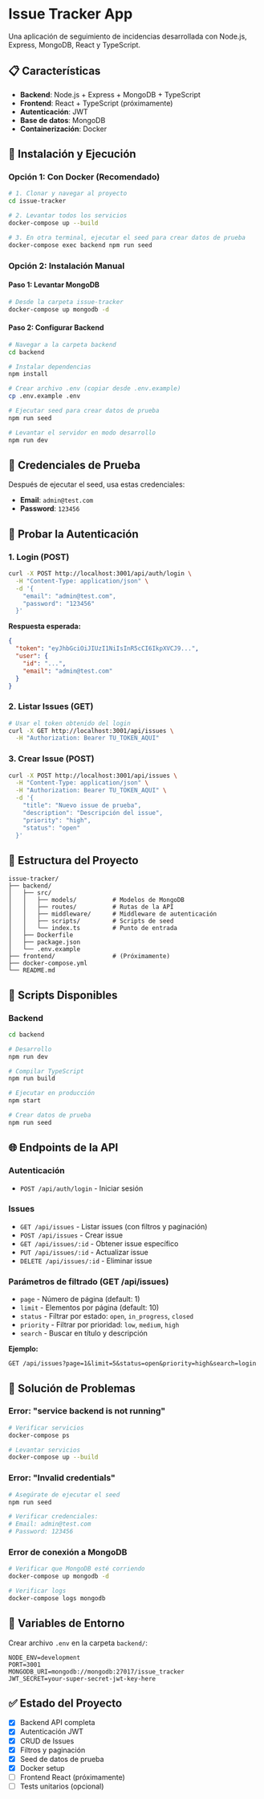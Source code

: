 # Issue Tracker App

Una aplicación de seguimiento de incidencias desarrollada con Node.js, Express, MongoDB, React y TypeScript.

## 📋 Características

- **Backend**: Node.js + Express + MongoDB + TypeScript
- **Frontend**: React + TypeScript (próximamente)
- **Autenticación**: JWT
- **Base de datos**: MongoDB
- **Containerización**: Docker

## 🚀 Instalación y Ejecución

### Opción 1: Con Docker (Recomendado)

```bash
# 1. Clonar y navegar al proyecto
cd issue-tracker

# 2. Levantar todos los servicios
docker-compose up --build

# 3. En otra terminal, ejecutar el seed para crear datos de prueba
docker-compose exec backend npm run seed
```

### Opción 2: Instalación Manual

#### Paso 1: Levantar MongoDB
```bash
# Desde la carpeta issue-tracker
docker-compose up mongodb -d
```

#### Paso 2: Configurar Backend
```bash
# Navegar a la carpeta backend
cd backend

# Instalar dependencias
npm install

# Crear archivo .env (copiar desde .env.example)
cp .env.example .env

# Ejecutar seed para crear datos de prueba
npm run seed

# Levantar el servidor en modo desarrollo
npm run dev
```

## 🔑 Credenciales de Prueba

Después de ejecutar el seed, usa estas credenciales:

- **Email**: `admin@test.com`
- **Password**: `123456`

## 🧪 Probar la Autenticación

### 1. Login (POST)
```bash
curl -X POST http://localhost:3001/api/auth/login \
  -H "Content-Type: application/json" \
  -d '{
    "email": "admin@test.com",
    "password": "123456"
  }'
```

**Respuesta esperada:**
```json
{
  "token": "eyJhbGciOiJIUzI1NiIsInR5cCI6IkpXVCJ9...",
  "user": {
    "id": "...",
    "email": "admin@test.com"
  }
}
```

### 2. Listar Issues (GET)
```bash
# Usar el token obtenido del login
curl -X GET http://localhost:3001/api/issues \
  -H "Authorization: Bearer TU_TOKEN_AQUI"
```

### 3. Crear Issue (POST)
```bash
curl -X POST http://localhost:3001/api/issues \
  -H "Content-Type: application/json" \
  -H "Authorization: Bearer TU_TOKEN_AQUI" \
  -d '{
    "title": "Nuevo issue de prueba",
    "description": "Descripción del issue",
    "priority": "high",
    "status": "open"
  }'
```

## 📁 Estructura del Proyecto

```
issue-tracker/
├── backend/
│   ├── src/
│   │   ├── models/          # Modelos de MongoDB
│   │   ├── routes/          # Rutas de la API
│   │   ├── middleware/      # Middleware de autenticación
│   │   ├── scripts/         # Scripts de seed
│   │   └── index.ts         # Punto de entrada
│   ├── Dockerfile
│   ├── package.json
│   └── .env.example
├── frontend/                # (Próximamente)
├── docker-compose.yml
└── README.md
```

## 🔧 Scripts Disponibles

### Backend
```bash
cd backend

# Desarrollo
npm run dev

# Compilar TypeScript
npm run build

# Ejecutar en producción
npm start

# Crear datos de prueba
npm run seed
```

## 🌐 Endpoints de la API

### Autenticación
- `POST /api/auth/login` - Iniciar sesión

### Issues
- `GET /api/issues` - Listar issues (con filtros y paginación)
- `POST /api/issues` - Crear issue
- `GET /api/issues/:id` - Obtener issue específico
- `PUT /api/issues/:id` - Actualizar issue
- `DELETE /api/issues/:id` - Eliminar issue

### Parámetros de filtrado (GET /api/issues)
- `page` - Número de página (default: 1)
- `limit` - Elementos por página (default: 10)
- `status` - Filtrar por estado: `open`, `in_progress`, `closed`
- `priority` - Filtrar por prioridad: `low`, `medium`, `high`
- `search` - Buscar en título y descripción

**Ejemplo:**
```
GET /api/issues?page=1&limit=5&status=open&priority=high&search=login
```

## 🐛 Solución de Problemas

### Error: "service backend is not running"
```bash
# Verificar servicios
docker-compose ps

# Levantar servicios
docker-compose up --build
```

### Error: "Invalid credentials"
```bash
# Asegúrate de ejecutar el seed
npm run seed

# Verificar credenciales:
# Email: admin@test.com
# Password: 123456
```

### Error de conexión a MongoDB
```bash
# Verificar que MongoDB esté corriendo
docker-compose up mongodb -d

# Verificar logs
docker-compose logs mongodb
```

## 📝 Variables de Entorno

Crear archivo `.env` en la carpeta `backend/`:

```env
NODE_ENV=development
PORT=3001
MONGODB_URI=mongodb://mongodb:27017/issue_tracker
JWT_SECRET=your-super-secret-jwt-key-here
```

## ✅ Estado del Proyecto

- [x] Backend API completa
- [x] Autenticación JWT
- [x] CRUD de Issues
- [x] Filtros y paginación
- [x] Seed de datos de prueba
- [x] Docker setup
- [ ] Frontend React (próximamente)
- [ ] Tests unitarios (opcional)